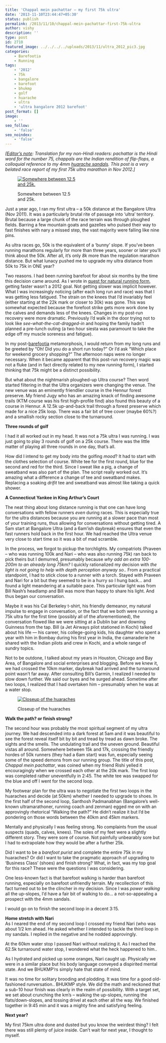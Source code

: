 ```yaml
---
title: 'Chappal mein pachattar – my first 75k ultra'
date: '2013-11-10T23:44:47+05:30'
status: publish
permalink: /2013/11/10/chappal-mein-pachattar-first-75k-ultra
author: vishy
description: ''
type: post
id: 2710
featured_image: ../../../../uploads/2013/11/ultra_2012_pic3.jpg
categories: 
    - Barefootia
    - Running
tags:
    - '2012'
    - 75k
    - bangalore
    - barefoot
    - bhukmp
    - golf
    - huarache
    - ultra
    - 'ultra bangalore 2012 barefoot'
post_format: []
image:
    - ''
seo_follow:
    - 'false'
seo_noindex:
    - 'false'
---
```

*\[<span style="text-decoration: underline;">Editor’s note</span>: Translation for my non-Hindi readers: pachattar is the Hindi word for the number 75, chappals are the Indian rendition of flip-flops, a colloquial reference to my 4mm [huarache sandals](http://www.ulaar.com/2013/07/13/say-hello-to-huaraches/). This post is a very belated race report of my first 75k ultra marathon in Nov 2012.\]*

<figure aria-describedby="caption-attachment-2809" class="wp-caption alignleft" id="attachment_2809" style="width: 198px">

[![Somewhere between 12.5 and 25k.](../../../../uploads/2013/11/ultra_2012_pic3.jpg)](http://www.ulaar.com/uploads/2013/11/ultra_2012_pic3.jpg)<figcaption class="wp-caption-text" id="caption-attachment-2809">Somewhere between 12.5 and 25k.</figcaption></figure>

Just a year ago, I ran my first ultra – a 50k distance at the Bangalore Ultra (Nov 2011). It was a particularly brutal rite of passage into ‘ultra’ territory. Brutal because a large chunk of the race terrain was through ploughed fields. Barring a few mountain goats and gazelles who pulsed their way to fast finishes with nary a missed step, the vast majority were falling like nine pins.

As ultra races go, 50k is the equivalent of a ‘bunny’ slope. If you’ve been running marathons regularly for more than three years, sooner or later you’ll think about the 50k. After all, it’s only *8k* more than the regulation marathon distance. But what lunacy pushed me to upgrade my ultra distance from 50k to 75k in ONE year?

Two reasons. I had been running barefoot for about six months by the time this decision came around. As I wrote in [quest for natural running form](http://www.ulaar.com/2013/09/23/quest-for-natural-running-form/), getting faster wasn’t a 2012 goal. Not getting slower was implicit however. What I was increasingly noticing (after each long run and race) was that I was getting less fatigued. The strain on the knees that I’d invariably feel (either starting at the 22k mark or closer to 30k) was gone. This was somewhat expected because the forefoot strike gets more work done by the calves and demands less of the knees. Changes in my post-run recovery were more dramatic. Previously I’d walk in the door trying not to look like *see-what-the-cat-dragged-in* and hoping the family hadn’t planned a pre-lunch outing (a two hour siesta was paramount to take the edge off my muscle soreness and fatigue).

In my post-[barefootia](http://www.ulaar.com/category/barefootia-2/) metamorphosis, I would return from my long runs and be greeted by “Oh! Did you do a short run today?” Or I’d ask “Which place for weekend grocery shopping?” The afternoon naps were no longer necessary. When it became apparent that this post-run recovery magic was not a fluke (and in fact directly related to my new running form), I started thinking that 75k might be a distinct possibility.

But what about the nightmarish ploughed-up Ultra course? Then word started filtering in that the Ultra organizers were changing the venue. The new venue was an eminently friendlier course in the Hennur forest preserve. My friend Jugy who has an amazing knack of finding awesome trails (KTM course was his first high-profile find) also found this beauty of a course in Hennur. A 12.5k up-and-back trail through a forest preserve which made for a nice 25k loop. There was a fair bit of tree cover (maybe 60%?) and a smallish rocky section close to the turnaround.

**Three rounds of golf**

I had it all worked out in my head. It was not a 75k ultra I was running. I was just going to play 3 rounds of golf on a 25k course. There was the little matter of playing all three rounds in one day, that’s all.

How did I intend to get my body into the golfing *mood*? It had to start with the clothes selection of course. White tee for the first round, blue for the second and red for the third. Since I sweat like a pig, a change of sweatband was also part of the plan. The script really worked out. It’s amazing what a difference a change of tee and sweatband makes. Replacing a soaking *drifit* tee and sweatband was almost like taking a quick shower.

**A Connecticut Yankee in King Arthur’s Court**

The neat thing about long distance running is that one can have long conversations with fellow runners *even* during races. This is especially true for the ultra distances because you are running at a slower pace than most of your training runs, thus allowing for conversations without getting tired. A 5am start at Bangalore Ultra (and a 6am’ish daybreak) ensures that even the fast runners hold back in the first hour. We had reached the Ultra venue very close to start time so it was a bit of mad scramble.

In the process, we forgot to pickup the torchlights. My compatriots (Praveen – who was running 100k and Nari – who was also running 75k) ran back to pick theirs but I demurred, presumably because *why add an extra 100-200m to an already long 75km?* I quickly rationalized my decision with *the light is not going to help with depth perception anyway so*.. From a practical standpoint, I had to stick close to a runner with a torch. Stayed with Praveen and Nari for a bit but they seemed to be in a hurry so I hung back… and found a light meandering at a suitable pace. This particular light was from Bill Nash’s headlamp and Bill was more than happy to share his light. And thus began our conversation.

Maybe it was his Cal Berkeley t-shirt, his friendly demeanor, my natural impulse to engage in conversation, or the fact that we both were running a 75k ultra for the first time (possibly all of the aforementioned), the conversation flowed like we were sitting at a Dublin bar and downing Guinness from the tap. Bill (a Jet Airways pilot stationed in Kochi) talked about his life — his career, his college-going kids, his daughter who spent a year with him in Bombay during his first year in India, the camaraderie he shared with the Indian pilots and crew in Kochi, and a whole range of sundry topics.

Not to be outdone, I talked about my years in Houston, Chicago and Bay Area, of Bangalore and social enterprises and blogging. Before we knew it, we had crossed the 10km marker, daybreak had arrived and the turnaround point wasn’t far away. After consulting Bill’s Garmin, I realized I needed to slow down further. We said our byes and he surged ahead. Sometime after two loops, I realized that I had overtaken him – presumably when he was at a water stop.

<figure aria-describedby="caption-attachment-2810" class="wp-caption alignright" id="attachment_2810" style="width: 200px">

[![Closeup of the huaraches](../../../../uploads/2013/11/ultra_2012_pic2.jpg)](http://www.ulaar.com/wp-content/uploads/2013/11/ultra_2012_pic2.jpg)<figcaption class="wp-caption-text" id="caption-attachment-2810">Closeup of the huaraches</figcaption></figure>

**Walk the path? or finish strong?**

The second hour was probably the most spiritual segment of my ultra journey. We had descended into a dark forest at 5am and it was beautiful to see the forest reveal itself bit by bit and tread by tread as dawn broke. The sights and the smells. The undulating trail and the uneven ground. Beautiful vistas all around. Somewhere between 15k and 17k, crossing the friendly hordes of 50k runners (they had a 6am start) was fun, especially seeing some of the speed demons from our running group. The title of this post, *Chappal mein pachattar*, was coined when my friend Rishi yelled it encouragingly when we crossed each other at the 20k mark. The first loop was completed rather uneventfully in 2:45. The white tee was swapped for the blue and off I went for the second loop.

My footwear plan for the ultra was to negotiate the first two loops in the huaraches and decide (at 50km) whether I needed to upgrade to shoes. In the first half of the second loop, Santhosh Padmanabhan (Bangalore’s well-known ultramarathoner, running coach and zenman) egged me on with an approvingly rhetorical “Walking the path?” He didn’t realize it but I’d be pondering on those words between the 40km and 45km markers.

Mentally and physically I was feeling strong. No complaints from the usual suspects (quads, calves, knees). The soles of my feet were a slightly different story. They were sore of course. Not painfully unbearably sore but I had to extrapolate how they would be after a further 25k.

Did I want to be a *barefoot purist* and complete the entire 75k in my huaraches? Or did I want to take the pragmatic approach of upgrading to ‘Business Class’ (shoes) and finish strong? What, in fact, was my top goal for this race? These were the questions I was considering.

One less-known fact is that barefoot walking is harder than barefoot running, especially on barefoot unfriendly terrain. My recollection of this fact turned out to be the clincher in my decision. Since I was *power walking* all the up-slopes, I’d have a fair bit of walking to do… a not-so-appealing a prospect with the 4mm sandals.

I would go on to finish the second loop in a decent 3:15.

**Home stretch with Nari**  
As I neared the end of my second loop I crossed my friend Nari (who was about 1/2 km ahead. He asked whether I intended to tackle the third loop in my sandals. I replied in the negative and he nodded approvingly.

At the 60km water stop I passed Nari without realizing it. As I reached the 62.5k turnaround water stop, I wondered what the heck happened to him..

As I hydrated and picked up some oranges, Nari caught up. Physically we were in a similar place but his body language conveyed a dispirited mental state. And we BHUKMP’rs simply hate that state of mind.

It was no time for solitary brooding and plodding. It was time for a good old-fashioned runversation.. BHUKMP style. We did the math and reckoned that a sub-10 hour finish was clearly in the realm of possibility. With a target set, we set about crunching the km’s – walking the up-slopes, running the flats/down-slopes, and tossing drivel at each other all the way. We finished together in 9:45 min and it was a mighty fine and satisfying feeling.

**Next year?**

My first 75km ultra done and dusted but you know the weirdest thing? I felt there was still plenty of juice inside. Can’t wait for next year, I thought to myself.

